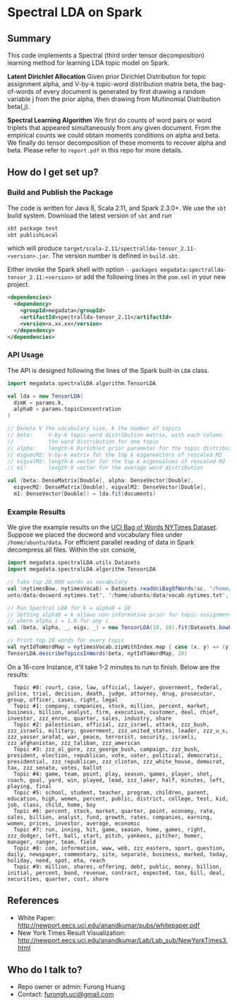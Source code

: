 # Spectral LDA on Spark

## Summary 
This code implements a Spectral (third order tensor decomposition) learning method for learning LDA topic model on Spark.

**Latent Dirichlet Allocation** Given prior Dirichlet Distribution for topic assignment alpha, and V-by-k topic-word distribution matrix beta, the bag-of-words of every document is generated by first drawing a random variable j from the prior alpha, then drawing from Multinomial Distribution beta(,j).

**Spectral Learning Algorithm** We first do counts of word pairs or word triplets that appeared simultaneously from any given document. From the empirical counts we could obtain moments conditions on alpha and beta. We finally do tensor decomposition of these moments to recover alpha and beta. Please refer to `report.pdf` in this repo for more details.

## How do I get set up?
### Build and Publish the Package
The code is written for Java 8, Scala 2.11, and Spark 2.3.0+. We use the `sbt` build system. Download the latest version of `sbt` and run

```bash
sbt package test
sbt publishLocal
```

which will produce `target/scala-2.11/spectrallda-tensor_2.11-<version>.jar`. The version number is defined in `build.sbt`.

Either invoke the Spark shell with option `--packages megadata:spectrallda-tensor_2.11:<version>` or add the following lines in the `pom.xml` in your new project.

```xml
<dependencies>
  <dependency>
    <groupId>megadata</groupId>
    <artifactId>spectrallda-tensor_2.11</artifactId>
    <version>x.xx.xx</version>
  </dependency>
</dependencies>
```

### API Usage
The API is designed following the lines of the Spark built-in `LDA` class.

```scala
import megadata.spectralLDA.algorithm.TensorLDA

val lda = new TensorLDA(
  dimK = params.k,
  alpha0 = params.topicConcentration
)

// Denote V the vocabulary size, k the number of topics
// beta:     V-by-k topic-word distribution matrix, with each column
//           the word distribution for one topic
// alpha:    length-k Dirichlet prior parameter for the topic distribution
// eigvecM2: V-by-k matrix for the top k eigenvectors of rescaled M2
// eigvalM2: length-k vector for the top k eigenvalues of rescaled M2
// m1:       length-V vector for the average word distribution

val (beta: DenseMatrix[Double], alpha: DenseVector[Double], 
  eigvecM2: DenseMatrix[Double], eigvalM2: DenseVector[Double],
  m1: DenseVector[Double]) = lda.fit(documents)
```

### Example Results
We give the example results on the [UCI Bag of Words NYTimes Dataset](https://archive.ics.uci.edu/ml/datasets/bag+of+words). Suppose we placed the docword and vocabulary files under `/home/ubuntu/data`. For efficient parallel reading of data in Spark decompress all files. Within the `sbt` console,

```scala
import megadata.spectralLDA.utils.Datasets
import megadata.spectralLDA.algorithm.TensorLDA

// Take top 20,000 words as vocabulary 
val (nytimesBow, nytimesVocab) = Datasets.readUciBagOfWords(sc, "/home/ub
untu/data/docword.nytimes.txt", "/home/ubuntu/data/vocab.nytimes.txt", 20000)

// Run Spectral LDA for k = alpha0 = 10
// Setting alpha0 = k allows non-informative prior for topic assignment
// where alpha_i = 1.0 for any i
val (beta, alpha, _, eigv, _) = new TensorLDA(10, 10).fit(Datasets.bowFeaturesToBreeze(nytimesBow, 20000))

// Print top 20 words for every topic
val nytIdToWordMap = nytimesVocab.zipWithIndex.map { case (x, y) => (y.toInt, x) }.toMap
TensorLDA.describeTopicsInWords(beta, nytIdToWordMap, 20)
```

On a 16-core Instance, it'll take 1-2 minutes to run to finish. Below are the results:

```
  Topic #0: court, case, law, official, lawyer, government, federal, police, trial, decision, death, judge, attorney, drug, prosecutor, group, officer, cases, right, legal
  Topic #1: company, companies, stock, million, percent, market, business, billion, analyst, firm, executive, customer, deal, chief, investor, zzz_enron, quarter, sales, industry, share
  Topic #2: palestinian, official, zzz_israel, attack, zzz_bush, zzz_israeli, military, government, zzz_united_states, leader, zzz_u_s, zzz_yasser_arafat, war, peace, terrorist, security, israeli, zzz_afghanistan, zzz_taliban, zzz_american
  Topic #3: zzz_al_gore, zzz_george_bush, campaign, zzz_bush, president, election, republican, vote, voter, political, democratic, presidential, zzz_republican, zzz_clinton, zzz_white_house, democrat, tax, zzz_senate, votes, ballot
  Topic #4: game, team, point, play, season, games, player, shot, coach, goal, yard, win, played, lead, zzz_laker, half, minutes, left, playing, final
  Topic #5: school, student, teacher, program, children, parent, education, high, women, percent, public, district, college, test, kid, job, class, child, home, boy
  Topic #6: percent, stock, market, quarter, point, economy, rate, sales, billion, analyst, fund, growth, rates, companies, earning, women, prices, investor, average, economic
  Topic #7: run, inning, hit, game, season, home, games, right, zzz_dodger, left, ball, start, pitch, yankees, pitcher, homer, manager, ranger, team, field
  Topic #8: com, information, www, web, zzz_eastern, sport, question, daily, newspaper, commentary, site, separate, business, marked, today, holiday, need, spot, eta, reach
  Topic #9: million, shares, offering, debt, public, money, billion, initial, percent, bond, revenue, contract, expected, tax, bill, deal, securities, quarter, cost, share
```

## References
* White Paper: http://newport.eecs.uci.edu/anandkumar/pubs/whitepaper.pdf
* New York Times Result Visualization: http://newport.eecs.uci.edu/anandkumar/Lab/Lab_sub/NewYorkTimes3.html

## Who do I talk to?

* Repo owner or admin: Furong Huang 
* Contact: furongh.uci@gmail.com
